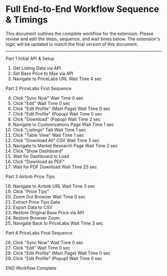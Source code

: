 # Full End-to-End Workflow Sequence & Timings

This document outlines the complete workflow for the extension. Please review and edit the steps, sequence, and wait times below. The extension's logic will be updated to match the final version of this document.

---

Part 1 Initial API & Setup

1. Get Listing Data via API
2. Set Base Price to Max via API
3. Navigate to PriceLabs URL
    Wait Time 4 sec

Part 2 PriceLabs First Sequence

4. Click "Sync Now"
    Wait Time 0 sec
5. Click "Edit"
    Wait Time 0 sec
6. Click "Edit Profile" (Main Page)
    Wait Time 0 sec
7. Click "Edit Profile" (Popup)
    Wait Time 0 sec
8. Click "Download" (Popup)
    Wait Time 2 sec
9. Navigate to Customizations Page
    Wait Time 1 sec
10. Click "Listings" Tab
    Wait Time 1 sec
11. Click "Table View"
    Wait Time 1 sec
12. Click "Download All" CSV
    Wait Time 3 sec
13. Navigate to Market Research Page
    Wait Time 2 sec
14. Click "Show Dashboard"
15. Wait for Dashboard to Load
16. Click "Download as PDF"
17. Wait for PDF Download
    Wait Time 25 sec

Part 3 Airbnb Price Tips

18. Navigate to Airbnb URL
    Wait Time 3 sec
19. Click "Price Tips"
20. Zoom Out Browser
    Wait Time 0 sec
21. Extract Price Tips Data
22. Export Data to CSV
23. Restore Original Base Price via API
24. Restore Browser Zoom
25. Navigate Back to PriceLabs
    Wait Time 3 sec

Part 4 PriceLabs Final Sequence

26. Click "Sync Now"
    Wait Time 0 sec
27. Click "Edit"
    Wait Time 0 sec
28. Click "Edit Profile" (Main Page)
    Wait Time 0 sec
29. Click "Edit Profile" (Popup)
    Wait Time 0 sec

END Workflow Complete
